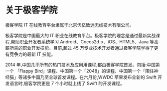 # 关于极客学院


极客学院 IT 在线教育平台隶属于北京优亿致远无线技术有限公司。 

极客学院是中国最大的 IT 职业在线教育平台。极客学院的理念是通过最新实战课程,帮助职业开发者系统学习 Android、Cocos2d-x、iOS、HTML5、Java 等⾼薪所需的职业开发技能。⽬前,超过 45 万专业技术开发者通过极客学院学得了更有竞争力的最新 IT 技能。 

2014 年,中国几乎所有的热门技术及应⽤用课程,都由极客学院首发。包括:中国第一个 「Flappy Bird」课程、中国第一个「2048」的课程、中国第一个「围住神经猫」等诸多中国乃至全球首发课程。在六月份,WWDC 苹果发布全新的 Swift 开发语言时,极客学院更是 7 个小时就上线了 Swift 的开发课程。 
